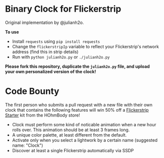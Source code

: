 Binary Clock for Flickerstrip
=============================

Original implementation by @julianh2o.

**To use**

* Install `requests` using `pip install requests`
* Change the `flickerstripIp` variable to reflect your Flickerstrip's network address (find this in strip details)
* Run with `python julianh2o.py` or `./julianh2o.py`

**Please fork this repository, duplicate the `julianh2o.py` file, and upload your own personalized version of the clock!**

Code Bounty
===========

The first person who submits a pull request with a new file with their own clock that contains the following features will win 50% off a [Flickerstrip Starter](https://store.hohmbody.com/products/flickerstrip-starter-kit) kit from the HOhmBody store!

* Clock must perform some kind of noticable animation when a new hour rolls over. This animation should be at least 3 frames long.
* A unique color palette, at least different from the default.
* Activate only when you select a lightwork by a certain name (suggested name: "Clock")
* Discover at least a single Flickerstrip automatically via SSDP
